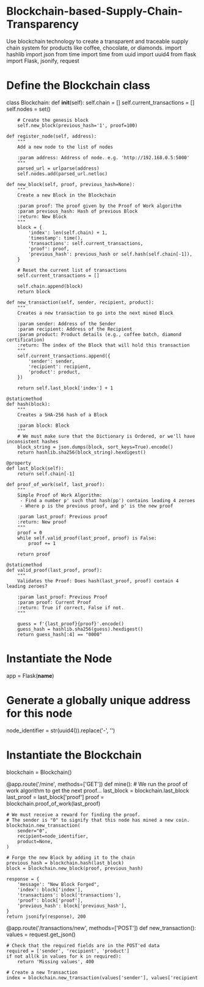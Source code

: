 # Blockchain-based-Supply-Chain-Transparency
Use blockchain technology to create a transparent and traceable supply chain system for products like coffee, chocolate, or diamonds.
import hashlib
import json
from time import time
from uuid import uuid4
from flask import Flask, jsonify, request

# Define the Blockchain class
class Blockchain:
    def __init__(self):
        self.chain = []
        self.current_transactions = []
        self.nodes = set()

        # Create the genesis block
        self.new_block(previous_hash='1', proof=100)

    def register_node(self, address):
        """
        Add a new node to the list of nodes

        :param address: Address of node. e.g. 'http://192.168.0.5:5000'
        """
        parsed_url = urlparse(address)
        self.nodes.add(parsed_url.netloc)

    def new_block(self, proof, previous_hash=None):
        """
        Create a new Block in the Blockchain

        :param proof: The proof given by the Proof of Work algorithm
        :param previous_hash: Hash of previous Block
        :return: New Block
        """
        block = {
            'index': len(self.chain) + 1,
            'timestamp': time(),
            'transactions': self.current_transactions,
            'proof': proof,
            'previous_hash': previous_hash or self.hash(self.chain[-1]),
        }

        # Reset the current list of transactions
        self.current_transactions = []

        self.chain.append(block)
        return block

    def new_transaction(self, sender, recipient, product):
        """
        Creates a new transaction to go into the next mined Block

        :param sender: Address of the Sender
        :param recipient: Address of the Recipient
        :param product: Product details (e.g., coffee batch, diamond certification)
        :return: The index of the Block that will hold this transaction
        """
        self.current_transactions.append({
            'sender': sender,
            'recipient': recipient,
            'product': product,
        })

        return self.last_block['index'] + 1

    @staticmethod
    def hash(block):
        """
        Creates a SHA-256 hash of a Block

        :param block: Block
        """
        # We must make sure that the Dictionary is Ordered, or we'll have inconsistent hashes
        block_string = json.dumps(block, sort_keys=True).encode()
        return hashlib.sha256(block_string).hexdigest()

    @property
    def last_block(self):
        return self.chain[-1]

    def proof_of_work(self, last_proof):
        """
        Simple Proof of Work Algorithm:
         - Find a number p' such that hash(pp') contains leading 4 zeroes
         - Where p is the previous proof, and p' is the new proof

        :param last_proof: Previous proof
        :return: New proof
        """
        proof = 0
        while self.valid_proof(last_proof, proof) is False:
            proof += 1

        return proof

    @staticmethod
    def valid_proof(last_proof, proof):
        """
        Validates the Proof: Does hash(last_proof, proof) contain 4 leading zeroes?

        :param last_proof: Previous Proof
        :param proof: Current Proof
        :return: True if correct, False if not.
        """

        guess = f'{last_proof}{proof}'.encode()
        guess_hash = hashlib.sha256(guess).hexdigest()
        return guess_hash[:4] == "0000"

# Instantiate the Node
app = Flask(__name__)

# Generate a globally unique address for this node
node_identifier = str(uuid4()).replace('-', '')

# Instantiate the Blockchain
blockchain = Blockchain()

@app.route('/mine', methods=['GET'])
def mine():
    # We run the proof of work algorithm to get the next proof...
    last_block = blockchain.last_block
    last_proof = last_block['proof']
    proof = blockchain.proof_of_work(last_proof)

    # We must receive a reward for finding the proof.
    # The sender is "0" to signify that this node has mined a new coin.
    blockchain.new_transaction(
        sender="0",
        recipient=node_identifier,
        product=None,
    )

    # Forge the new Block by adding it to the chain
    previous_hash = blockchain.hash(last_block)
    block = blockchain.new_block(proof, previous_hash)

    response = {
        'message': "New Block Forged",
        'index': block['index'],
        'transactions': block['transactions'],
        'proof': block['proof'],
        'previous_hash': block['previous_hash'],
    }
    return jsonify(response), 200

@app.route('/transactions/new', methods=['POST'])
def new_transaction():
    values = request.get_json()

    # Check that the required fields are in the POST'ed data
    required = ['sender', 'recipient', 'product']
    if not all(k in values for k in required):
        return 'Missing values', 400

    # Create a new Transaction
    index = blockchain.new_transaction(values['sender'], values['recipient
